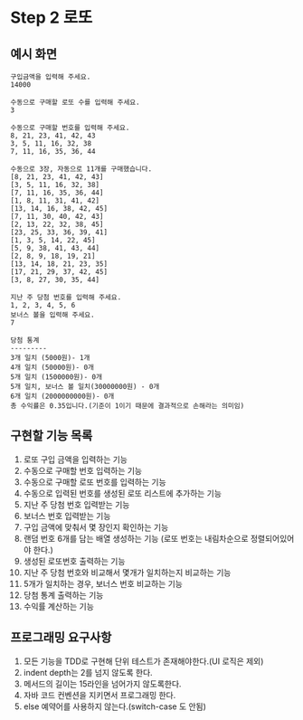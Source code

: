 # Step 2 로또

## 예시 화면

```
구입금액을 입력해 주세요.
14000

수동으로 구매할 로또 수를 입력해 주세요.
3

수동으로 구매할 번호를 입력해 주세요.
8, 21, 23, 41, 42, 43
3, 5, 11, 16, 32, 38
7, 11, 16, 35, 36, 44

수동으로 3장, 자동으로 11개를 구매했습니다.
[8, 21, 23, 41, 42, 43]
[3, 5, 11, 16, 32, 38]
[7, 11, 16, 35, 36, 44]
[1, 8, 11, 31, 41, 42]
[13, 14, 16, 38, 42, 45]
[7, 11, 30, 40, 42, 43]
[2, 13, 22, 32, 38, 45]
[23, 25, 33, 36, 39, 41]
[1, 3, 5, 14, 22, 45]
[5, 9, 38, 41, 43, 44]
[2, 8, 9, 18, 19, 21]
[13, 14, 18, 21, 23, 35]
[17, 21, 29, 37, 42, 45]
[3, 8, 27, 30, 35, 44]

지난 주 당첨 번호를 입력해 주세요.
1, 2, 3, 4, 5, 6
보너스 볼을 입력해 주세요.
7

당첨 통계
---------
3개 일치 (5000원)- 1개
4개 일치 (50000원)- 0개
5개 일치 (1500000원)- 0개
5개 일치, 보너스 볼 일치(30000000원) - 0개
6개 일치 (2000000000원)- 0개
총 수익률은 0.35입니다.(기준이 1이기 때문에 결과적으로 손해라는 의미임)
```

## 구현할 기능 목록

1. 로또 구입 금액을 입력하는 기능
2. 수동으로 구매할 번호 입력하는 기능
3. 수동으로 구매할 로또 번호를 입력하는 기능
4. 수동으로 입력된 번호를 생성된 로또 리스트에 추가하는 기능
5. 지난 주 당첨 번호 입력받는 기능
6. 보너스 번호 입력받는 기능
7. 구입 금액에 맞춰서 몇 장인지 확인하는 기능
8. 랜덤 번호 6개를 담는 배열 생성하는 기능 (로또 번호는 내림차순으로 정렬되어있어야 한다.)
9. 생성된 로또번호 출력하는 기능
10. 지난 주 당첨 번호와 비교해서 몇개가 일치하는지 비교하는 기능
11. 5개가 일치하는 경우, 보너스 번호 비교하는 기능
12. 당첨 통계 출력하는 기능
13. 수익률 계산하는 기능

## 프로그래밍 요구사항

1. 모든 기능을 TDD로 구현해 단위 테스트가 존재해야한다.(UI 로직은 제외)
2. indent depth는 2를 넘지 않도록 한다.
3. 메서드의 길이는 15라인을 넘어가지 않도록한다.
4. 자바 코드 컨벤션을 지키면서 프로그래밍 한다.
5. else 예약어를 사용하지 않는다.(switch-case 도 안됨)

